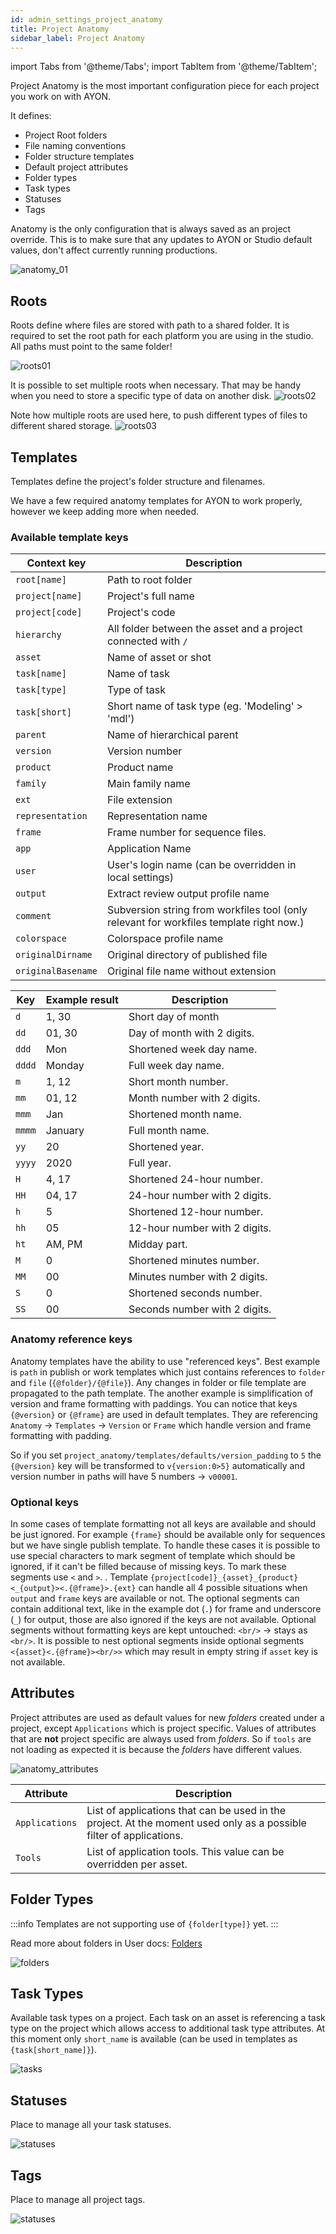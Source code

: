 ```yaml
---
id: admin_settings_project_anatomy
title: Project Anatomy
sidebar_label: Project Anatomy
---
```


import Tabs from '@theme/Tabs';
import TabItem from '@theme/TabItem';

Project Anatomy is the most important configuration piece for each project you work on with AYON.

It defines:
- Project Root folders
- File naming conventions
- Folder structure templates
- Default project attributes
- Folder types
- Task types
- Statuses
- Tags

Anatomy is the only configuration that is always saved as an project override. This is to make sure that any updates to AYON or Studio default values, don't affect currently running productions.

<div class="col col--6 markdown">

![anatomy_01](assets/anatomy_settings/anatomy_01.png)

</div>

## Roots

Roots define where files are stored with path to a shared folder.  It is required to set the  root path for each platform you are using in the studio. All paths must point to the same folder!

![roots01](assets/anatomy_settings/anatomy_roots01.png)


It is possible to set multiple roots when necessary. That may be handy when you need to store a specific type of data on another disk.
![roots02](assets/anatomy_settings/anatomy_roots02.png)


Note how multiple roots are used here, to push different types of files to different shared storage.
![roots03](assets/anatomy_settings/anatomy_roots03.png)


## Templates

Templates define the project's folder structure and filenames.

We have a few required anatomy templates for AYON to work properly, however we keep adding more when needed.

### Available template keys

<div class="row markdown">
<div class="col col--7 markdown">


| Context key | Description |
| --- | --- |
| `root[name]` | Path to root folder |
| `project[name]` | Project's full name |
| `project[code]` | Project's code |
| `hierarchy` | All folder between the asset and a project connected with `/` |
| `asset` | Name of asset or shot |
| `task[name]` | Name of task |
| `task[type]` | Type of task |
| `task[short]` | Short name of task type (eg. 'Modeling' > 'mdl') |
| `parent` | Name of hierarchical parent |
| `version` | Version number |
| `product` | Product name |
| `family` | Main family name |
| `ext` | File extension |
| `representation` | Representation name |
| `frame` | Frame number for sequence files. |
| `app` | Application Name |
| `user` | User's login name (can be overridden in local settings) |
| `output` | Extract review output profile name |
| `comment` | Subversion string from workfiles tool (only relevant for workfiles template right now.)|
| `colorspace` | Colorspace profile name |
| `originalDirname` | Original directory of published file  |
| `originalBasename` | Original file name without extension |

</div>
<div class="col col--5 markdown">

| Key | Example result | Description |
| --- | --- | --- |
| `d` | 1, 30 | Short day of month |
| `dd` | 01, 30 | Day of month with 2 digits. |
| `ddd` | Mon | Shortened week day name. |
| `dddd` | Monday | Full week day name. |
| `m` | 1, 12 | Short month number. |
| `mm` | 01, 12 | Month number with 2 digits. |
| `mmm` | Jan | Shortened month name. |
| `mmmm` | January | Full month name. |
| `yy` | 20 | Shortened year. |
| `yyyy` | 2020 | Full year. |
| `H` | 4, 17 | Shortened 24-hour number. |
| `HH` | 04, 17 | 24-hour number with 2 digits. |
| `h` | 5 | Shortened 12-hour number. |
| `hh` | 05 | 12-hour number with 2 digits. |
| `ht` | AM, PM | Midday part. |
| `M` | 0 | Shortened minutes number. |
| `MM` | 00 | Minutes number with 2 digits. |
| `S` | 0 | Shortened seconds number. |
| `SS` | 00 | Seconds number with 2 digits. |

</div>
</div>




### Anatomy reference keys

Anatomy templates have the ability to use "referenced keys". Best example is `path` in publish or work templates which just contains references to `folder` and `file` (`{@folder}/{@file}`). Any changes in folder or file template are propagated to the path template. The another example is simplification of version and frame formatting with paddings. You can notice that keys `{@version}` or `{@frame}` are used in default templates. They are referencing `Anatomy` -> `Templates` -> `Version` or `Frame` which handle version and frame formatting with padding.

So if you set `project_anatomy/templates/defaults/version_padding` to `5` the `{@version}` key will be transformed to `v{version:0>5}` automatically and version number in paths will have 5 numbers -> `v00001`.

### Optional keys

In some cases of template formatting not all keys are available and should be just ignored. For example `{frame}` should be available only for sequences but we have single publish template. To handle these cases it is possible to use special characters to mark segment of template which should be ignored, if it can't be filled because of missing keys. To mark these segments use `<` and `>`.
.
Template `{project[code]}_{asset}_{product}<_{output}><.{@frame}>.{ext}` can handle all 4 possible situations when `output` and `frame` keys are available or not. The optional segments can contain additional text, like in the example dot (`.`) for frame and underscore (`_`) for output, those are also ignored if the keys are not available. Optional segments without formatting keys are kept untouched: `<br/>` -> stays as `<br/>`. It is possible to nest optional segments inside optional segments `<{asset}<.{@frame}><br/>>` which may result in empty string if `asset` key is not available.

## Attributes

Project attributes are used as default values for new *folders* created under a project, except `Applications` which is project specific. Values of attributes that are **not** project specific are always used from *folders*. So if `tools` are not loading as expected it is because the *folders* have different values.

![anatomy_attributes](assets/anatomy_settings/anatomy_attributes.png)

| Attribute | Description |
| --- | --- |
| `Applications` | List of applications that can be used in the project. At the moment used only as a possible filter of applications. |
| `Tools` | List of application tools. This value can be overridden per asset. |

## Folder Types

:::info
Templates are not supporting use of `{folder[type]}` yet.
:::

Read more about folders in User docs: [Folders](artist_concepts#folder)

![folders](assets/anatomy_settings/anatomy_folder_types.png)

## Task Types

Available task types on a project. Each task on an asset is referencing a task type on the project which allows access to additional task type attributes. At this moment only `short_name` is available (can be used in templates as `{task[short_name]}`).

![tasks](assets/anatomy_settings/anatomy_tasks.png)

## Statuses

Place to manage all your task statuses.

![statuses](assets/anatomy_settings/anatomy_statuses.png)

## Tags

Place to manage all project tags.

![statuses](assets/anatomy_settings/anatomy_tags.png)